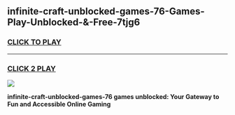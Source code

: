 
## infinite-craft-unblocked-games-76-Games-Play-Unblocked-&-Free-7tjg6
<h3>
<a href="https://premium76.site?title=infinite-craft-unblocked-games-76&ref=24A">CLICK TO PLAY</a></h3>
<hr>

<h3>
<a href="https://premium76.site?title=infinite-craft-unblocked-games-76&ref=24A">CLICK 2 PLAY</a>
  
</h3>

<a href="https://premium76.site?title=infinite-craft-unblocked-games-76&ref=24A"><img src="https://clearcache.store/games.png"></a>


**infinite-craft-unblocked-games-76 games unblocked: Your Gateway to Fun and Accessible Online Gaming**
